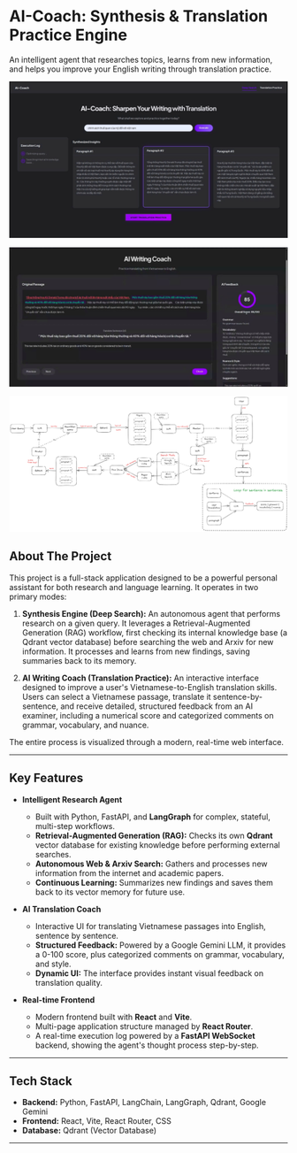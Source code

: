 # AI-Coach: Synthesis & Translation Practice Engine

An intelligent agent that researches topics, learns from new information, and helps you improve your English writing through translation practice.

![image](imgs/demo.jpeg)

![image](imgs/demo2.jpeg)

![image](imgs/flow.png)


## About The Project

This project is a full-stack application designed to be a powerful personal assistant for both research and language learning. It operates in two primary modes:

1.  **Synthesis Engine (Deep Search):** An autonomous agent that performs research on a given query. It leverages a Retrieval-Augmented Generation (RAG) workflow, first checking its internal knowledge base (a Qdrant vector database) before searching the web and Arxiv for new information. It processes and learns from new findings, saving summaries back to its memory.

2.  **AI Writing Coach (Translation Practice):** An interactive interface designed to improve a user's Vietnamese-to-English translation skills. Users can select a Vietnamese passage, translate it sentence-by-sentence, and receive detailed, structured feedback from an AI examiner, including a numerical score and categorized comments on grammar, vocabulary, and nuance.

The entire process is visualized through a modern, real-time web interface.

---

## Key Features

* **Intelligent Research Agent**
    * Built with Python, FastAPI, and **LangGraph** for complex, stateful, multi-step workflows.
    * **Retrieval-Augmented Generation (RAG):** Checks its own **Qdrant** vector database for existing knowledge before performing external searches.
    * **Autonomous Web & Arxiv Search:** Gathers and processes new information from the internet and academic papers.
    * **Continuous Learning:** Summarizes new findings and saves them back to its vector memory for future use.

* **AI Translation Coach**
    * Interactive UI for translating Vietnamese passages into English, sentence by sentence.
    * **Structured Feedback:** Powered by a Google Gemini LLM, it provides a 0-100 score, plus categorized comments on grammar, vocabulary, and style.
    * **Dynamic UI:** The interface provides instant visual feedback on translation quality.

* **Real-time Frontend**
    * Modern frontend built with **React** and **Vite**.
    * Multi-page application structure managed by **React Router**.
    * A real-time execution log powered by a **FastAPI WebSocket** backend, showing the agent's thought process step-by-step.

---

## Tech Stack

* **Backend:** Python, FastAPI, LangChain, LangGraph, Qdrant, Google Gemini
* **Frontend:** React, Vite, React Router, CSS
* **Database:** Qdrant (Vector Database)

---

